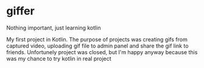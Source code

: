 # giffer
Nothing important, just learning kotlin

My first project in Kotlin. The purpose of projects was creating gifs from captured video, 
uploading gif file to admin panel and share the gif link to friends.
Unfortunely project was closed, but I'm happy anyway because this was my chance to try kotlin in real project
